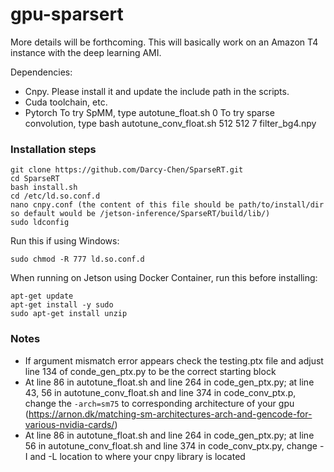 # gpu-sparsert

More details will be forthcoming. This will basically work on an Amazon T4 instance with the deep learning AMI.

Dependencies:
- Cnpy. Please install it and update the include path in the scripts.
- Cuda toolchain, etc. 
- Pytorch
To try SpMM, type autotune_float.sh 0
To try sparse convolution, type bash autotune_conv_float.sh 512 512 7 filter_bg4.npy

### Installation steps
```
git clone https://github.com/Darcy-Chen/SparseRT.git
cd SparseRT
bash install.sh
cd /etc/ld.so.conf.d
nano cnpy.conf (the content of this file should be path/to/install/dir so default would be /jetson-inference/SparseRT/build/lib/)
sudo ldconfig
```

Run this if using Windows:
```
sudo chmod -R 777 ld.so.conf.d
```

When running on Jetson using Docker Container, run this before installing:
```
apt-get update
apt-get install -y sudo
sudo apt-get install unzip
```

### Notes
- If argument mismatch error appears check the testing.ptx file and adjust line 134 of conde_gen_ptx.py to be the correct starting block
- At line 86 in autotune_float.sh and line 264 in code_gen_ptx.py; at line 43, 56 in autotune_conv_float.sh and line 374 in code_conv_ptx.p, change the `-arch=sm75` to corresponding architecture of your gpu (https://arnon.dk/matching-sm-architectures-arch-and-gencode-for-various-nvidia-cards/) 
- At line 86 in autotune_float.sh and line 264 in code_gen_ptx.py; at line 56 in autotune_conv_float.sh and line 374 in code_conv_ptx.py, change -I and -L location to where your cnpy library is located
